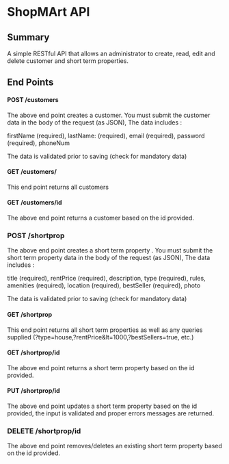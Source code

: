 #  ShopMArt API

## Summary 

A simple RESTful API that allows an administrator to create, read, edit and delete customer and short term properties.

## End Points


#### POST /customers

The above end point creates a customer. You must submit the customer data in the body of the request (as JSON), The data includes  :

firstName (required),
lastName: (required),
email (required),
password (required),
phoneNum

The data is validated prior to saving (check for mandatory data)

#### GET /customers/
This end point returns all customers

#### GET /customers/id

The above end point returns a customer based on the id provided.


### POST /shortprop

The above end point creates a short term property . You must submit the short term property data in the body of the request (as JSON), The data includes  :

title (required),
rentPrice (required),
description,
type (required),
rules,
amenities (required),
location  (required),
bestSeller (required),
photo

The data is validated prior to saving (check for mandatory data)

#### GET /shortprop
This end point returns all short term properties as well as any queries supplied (?type=house,?rentPrice&lt=1000,?bestSellers=true, etc.)

#### GET /shortprop/id

The above end point returns a short term property based on the id provided.

#### PUT /shortprop/id

The above end point updates a short term property based on the id provided, the input is validated and proper errors messages are returned.

### DELETE /shortprop/id

The above end point removes/deletes an existing short term property based on the id provided.